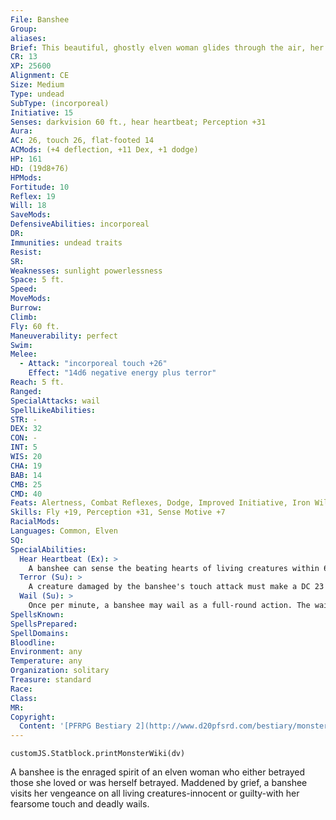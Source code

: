```yaml
---
File: Banshee
Group: 
aliases: 
Brief: This beautiful, ghostly elven woman glides through the air, her long hair flowing around a face knotted into a mask of rage.
CR: 13
XP: 25600
Alignment: CE
Size: Medium
Type: undead
SubType: (incorporeal)
Initiative: 15
Senses: darkvision 60 ft., hear heartbeat; Perception +31
Aura: 
AC: 26, touch 26, flat-footed 14
ACMods: (+4 deflection, +11 Dex, +1 dodge)
HP: 161
HD: (19d8+76)
HPMods: 
Fortitude: 10
Reflex: 19
Will: 18
SaveMods: 
DefensiveAbilities: incorporeal
DR: 
Immunities: undead traits
Resist: 
SR: 
Weaknesses: sunlight powerlessness
Space: 5 ft.
Speed: 
MoveMods: 
Burrow: 
Climb: 
Fly: 60 ft.
Maneuverability: perfect
Swim: 
Melee: 
  - Attack: "incorporeal touch +26"
    Effect: "14d6 negative energy plus terror"
Reach: 5 ft.
Ranged: 
SpecialAttacks: wail
SpellLikeAbilities: 
STR: -
DEX: 32
CON: -
INT: 5
WIS: 20
CHA: 19
BAB: 14
CMB: 25
CMD: 40
Feats: Alertness, Combat Reflexes, Dodge, Improved Initiative, Iron Will, Lightning Reflexes, Mobility, Step Up, Weapon Focus (touch), Wind Stance
Skills: Fly +19, Perception +31, Sense Motive +7
RacialMods: 
Languages: Common, Elven
SQ: 
SpecialAbilities:
  Hear Heartbeat (Ex): >
    A banshee can sense the beating hearts of living creatures within 60 feet, as if it had the blindsight ability.
  Terror (Su): >
    A creature damaged by the banshee's touch attack must make a DC 23 Will save.  Failure means that the victim cowers in fear for 1d3 rounds. If a target is protected against fear by a dispellable effect (such as heroes' feast or mind blank), the banshee's touch attempts to dispel one such effect with greater dispel magic (CL 14th). Negative energy damage caused by a banshee's touch can only harm the living; it cannot heal undead.  This is a mind-affecting fear effect. The save DC is Charisma-based.
  Wail (Su): >
    Once per minute, a banshee may wail as a full-round action. The wail lasts until the beginning of her next turn. All creatures within 40 feet of the banshee when she begins her wail, as well as all creatures that end their turn within that radius, must make a DC 23 Fortitude save. (This save is only required once per wail.) Creatures under the effects of a fear effect take a -4 penalty on this save. Creatures that make their save are sickened for 1d6 rounds. Those that fail take 140 points of damage (as if affected by a CL 14 wail of the banshee). If a wailing banshee is damaged during a wail, she must make a Will save (DC 15 + damage taken) to maintain the wail; otherwise it ends. This is a sonic death effect. Banshee wails are supernaturally powerful, and penetrate the effect of any spell of 3rd level or lower that creates silence. The save DC is Charisma-based.
SpellsKnown: 
SpellsPrepared: 
SpellDomains: 
Bloodline: 
Environment: any
Temperature: any
Organization: solitary
Treasure: standard
Race: 
Class: 
MR: 
Copyright:
  Content: '[PFRPG Bestiary 2](http://www.d20pfsrd.com/bestiary/monster-listings/undead/banshee)'
---
```

```dataviewjs
customJS.Statblock.printMonsterWiki(dv)
```
A banshee is the enraged spirit of an elven woman who either betrayed those she loved or was herself betrayed.  Maddened by grief, a banshee visits her vengeance on all living creatures-innocent or guilty-with her fearsome touch and deadly wails.
